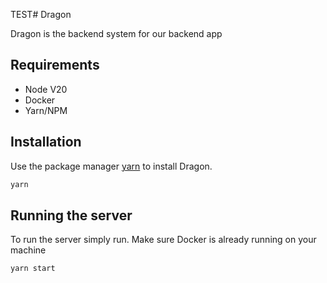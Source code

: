 TEST# Dragon

Dragon is the backend system for our backend app

## Requirements
- Node V20
- Docker
- Yarn/NPM

## Installation

Use the package manager [yarn](https://classic.yarnpkg.com/lang/en/docs/install/) to install Dragon.

```bash
yarn
```

## Running the server

To run the server simply run. Make sure Docker is already running on your machine
```bash
yarn start
```